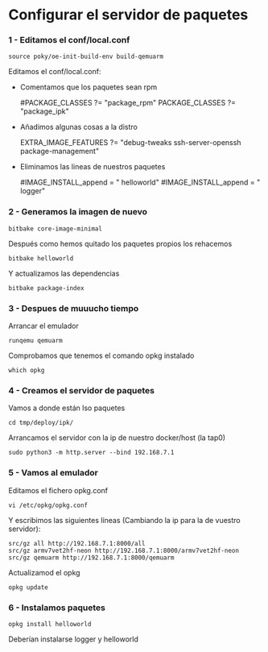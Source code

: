 # Configurar el servidor de paquetes

### 1 - Editamos el conf/local.conf

	source poky/oe-init-build-env build-qemuarm

Editamos el conf/local.conf:

 - Comentamos que los paquetes sean rpm

	#PACKAGE_CLASSES ?= "package_rpm"
	PACKAGE_CLASSES ?= "package_ipk"

 - Añadimos algunas cosas a la distro

	EXTRA_IMAGE_FEATURES ?= "debug-tweaks ssh-server-openssh package-management"
	
 - Eliminamos las lineas de nuestros paquetes
 
	#IMAGE_INSTALL_append = " helloworld"
	#IMAGE_INSTALL_append = " logger"

### 2 - Generamos la imagen de nuevo 

	bitbake core-image-minimal
	
Después como hemos quitado los paquetes propios los rehacemos

	bitbake helloworld
	
Y actualizamos las dependencias

	bitbake package-index

### 3 - Despues de muuucho tiempo

Arrancar el emulador

	runqemu qemuarm
	
Comprobamos que tenemos el comando opkg instalado 

	which opkg	

### 4 - Creamos el servidor de paquetes

Vamos a donde están lso paquetes
	
	cd tmp/deploy/ipk/
	
Arrancamos el servidor con la ip de nuestro docker/host (la tap0)

	sudo python3 -m http.server --bind 192.168.7.1


### 5 - Vamos al emulador

Editamos el fichero opkg.conf

	vi /etc/opkg/opkg.conf
	
Y escribimos las siguientes líneas (Cambiando la ip para la de vuestro servidor):

	src/gz all http://192.168.7.1:8000/all
	src/gz armv7vet2hf-neon http://192.168.7.1:8000/armv7vet2hf-neon
	src/gz qemuarm http://192.168.7.1:8000/qemuarm
	
Actualizamod el opkg

	opkg update
	
### 6 - Instalamos paquetes

	opkg install helloworld
	
Deberían instalarse logger y helloworld

